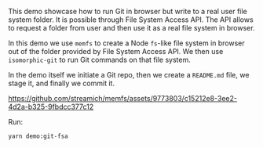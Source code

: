 This demo showcase how to run Git in browser but write to a real user file system
folder. It is possible through File System Access API. The API allows to request
a folder from user and then use it as a real file system in browser.

In this demo we use `memfs` to create a Node `fs`-like file system in browser
out of the folder provided by File System Access API. We then use `isomorphic-git`
to run Git commands on that file system.

In the demo itself we initiate a Git repo, then we create a `README.md` file, we
stage it, and finally we commit it.

https://github.com/streamich/memfs/assets/9773803/c15212e8-3ee2-4d2a-b325-9fbdcc377c12

Run:

```
yarn demo:git-fsa
```
